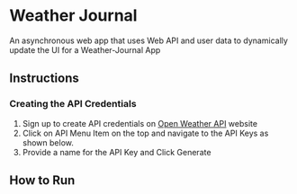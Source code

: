 # Weather Journal
An asynchronous web app that uses Web API and user data to dynamically update the UI for a Weather-Journal App

## Instructions

### Creating the API Credentials
1. Sign up to create API credentials on [Open Weather API](https://openweathermap.org/api) website
2. Click on API Menu Item on the top and navigate to the API Keys as shown below.
3. Provide a name for the API Key and Click Generate

## How to Run